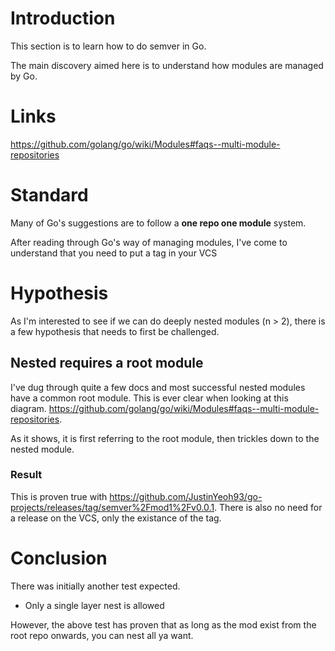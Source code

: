 # Introduction
This section is to learn how to do semver in Go. 

The main discovery aimed here is to understand how modules are managed by Go.

# Links
https://github.com/golang/go/wiki/Modules#faqs--multi-module-repositories

# Standard
Many of Go's suggestions are to follow a **one repo one module** system. 

After reading through Go's way of managing modules, I've come to understand that you need to put a tag in your VCS 

# Hypothesis
As I'm interested to see if we can do deeply nested modules (n > 2), there is a few hypothesis that needs to first be challenged.

## Nested requires a root module
I've dug through quite a few docs and most successful nested modules have a common root module. This is ever clear when looking at this diagram. https://github.com/golang/go/wiki/Modules#faqs--multi-module-repositories.

As it shows, it is first referring to the root module, then trickles down to the nested module.

### Result
This is proven true with https://github.com/JustinYeoh93/go-projects/releases/tag/semver%2Fmod1%2Fv0.0.1. There is also no need for a release on the VCS, only the existance of the tag.

# Conclusion
There was initially another test expected.
- Only a single layer nest is allowed

However, the above test has proven that as long as the mod exist from the root repo onwards, you can nest all ya want.

